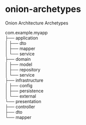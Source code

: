 # onion-archetypes
Onion Architecture Archetypes

com.example.myapp  
├── application  
│   ├── dto  
│   ├── mapper  
│   └── service  
├── domain  
│   ├── model  
│   ├── repository  
│   └── service  
├── infrastructure  
│   ├── config  
│   ├── persistence  
│   └── external  
└── presentation  
    ├── controller  
    ├── dto  
    └── mapper  